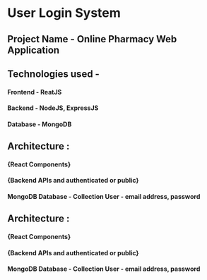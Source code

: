 # User Login System

## Project Name - Online Pharmacy Web Application

## Technologies used - 
####                     Frontend - ReatJS
####                     Backend  - NodeJS, ExpressJS
####                     Database - MongoDB 


## Architecture  :
####  {React Components}
####  {Backend APIs and authenticated or public}
####  MongoDB Database - Collection User - email address, password

## Architecture  :
####  {React Components}
####  {Backend APIs and authenticated or public}
####  MongoDB Database - Collection User - email address, password

